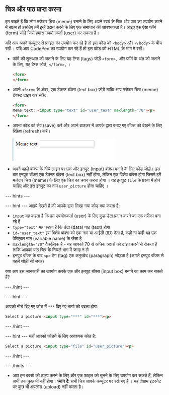 ## चित्र और पाठ प्राप्त करना

हम चाहते हैं कि लोग मज़ेदार चित्र (meme) बनाने के लिए अपने स्वयं के चित्र और पाठ का उपयोग करने में सक्षम हों इसलिए हमें इन्हें प्रदान करने के लिए एक समाधान की आवश्यकता है। आइए एक ऐसा फॉर्म (form) जोड़ें जिसे हमारा उपयोगकर्ता (user) भर सकता हैं।

यदि आप अपने कंप्यूटर से फ़ाइल का उपयोग कर रहे हैं तो इस कोड को `<body>` और `</body>` के बीच रखें । यदि आप CodePen का उपयोग कर रहे हैं तो इस कोड को HTML के भाग में रखें।

- फॉर्म की शुरुआत को जताने के लिए यह टैग्स (tags) जोड़ें `<form>,` और फॉर्म के अंत को जताने के लिए, यह टैग्स जोड़ें, `</form>,` ।

    ```html
    <form>
    </form>
    ```

- अपने `<form>` के अंदर, एक टेक्स्ट बॉक्स (text box) जोड़ें ताकि आप मज़ेदार चित्र (meme) टेक्स्ट टाइप कर सकें:

  ```html
  <form>
  Meme text: <input type="text" id="user_text" maxlength="70"><p>
  </form>
  ```

- अपना कोड को सेव (save) करें और अपने ब्राउज़र में आपके द्वारा बनाए गए बॉक्स को देखने के लिए रिफ्रेश (refresh) करें।

    ![पहला बॉक्स](images/first-box.png)

- अपने पहले बॉक्स के नीचे लाइन पर एक और इनपुट (input) बॉक्स बनाने के लिए कोड जोड़ें। इस बार इनपुट बॉक्स एक टेक्स्ट बॉक्स (text box) नहीं होगा, लेकिन एक विशेष बॉक्स होगा जिसमे हमें मज़ेदार चित्र (meme) के लिए एक चित्र का चयन करना होगा । यह इनपुट `file` के प्ररूप में होने चाहिए और इस इनपुट का नाम `user_picture` होना चाहिए ।

--- hints ---

--- hint --- आइये देखते हैं की आपके द्वारा लिखा गया कोड क्या करता है:

  * `input` यह कहता है कि हम उपयोगकर्ता (user) के लिए कुछ डेटा प्रदान करने का एक तरीका बना रहे हैं
  * `type="text"` यह कहता है कि डेटा (data) पाठ (text) होगा
  * `id="user_text"` इस विशेष बॉक्स को एक नाम या आईडी (ID) देता है, कही ना कही यह एक वेरिएबल नाम (variable name) के जैसा है
  * `maxlength="70"` वैकल्पिक है - यह आपको 70 से अधिक अक्षरों को टाइप करने से रोकता है ताकि आपका पाठ चित्र के निचले भाग में जगह न ले
  * इनपुट बॉक्स के बाद `<p>` टैग (tag) एक अनुच्छेद (paragraph) जोड़ता है (अगले इनपुट बॉक्स से पहले थोड़ी सी जगह)

क्या आप इस जानकारी का उपयोग करके एक और इनपुट बॉक्स (input box) बनाने का काम कर सकते हैं?

--- /hint ---

--- hint ---

आपको नीचे दिए गए कोड में `***` दिए गए भागो को बदला होगा:

```html
Select a picture <input type="***" id="***"><p>
```

--- /hint ---

--- hint --- यहाँ आपको जोड़ने के लिए आवश्यक कोड है:

```html
Select a picture <input type="file" id="user_picture"><p>
```
--- /hint ---

--- /hints ---

- आप इन बक्सों को टाइप करने के लिए और एक फ़ाइल को चुनने के लिए उपयोग कर सकते हैं, लेकिन अभी तक कुछ भी नहीं होगा। **ध्यान दें**: सभी चित्र आपके कंप्यूटर पर रखे गए हैं । यह प्रोग्राम इंटरनेट पर कुछ भी अपलोड (upload) नहीं करता है।
